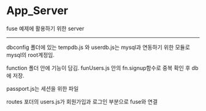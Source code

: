 # App_Server
fuse 예제에 활용하기 위한 server

--------------------------------
dbconfig 폴더에 있는 tempdb.js 와 userdb.js는 mysql과 연동하기 위한 모듈로 mysql의 root계정임.

function 폴더 안에 기능이 담김.
funUsers.js 안의 fn.signup함수로 중복 확인 후 db에 저장.

passport.js는 세션을 위한 파일

routes 포더의 users.js가 회원가입과 로그인 부분으로 fuse와 연결
